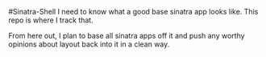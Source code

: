 #Sinatra-Shell
I need to know what a good base sinatra app looks like.  This repo is where I track that.

From here out, I plan to base all sinatra apps off it and push any worthy opinions about layout back into it in a  clean way.
